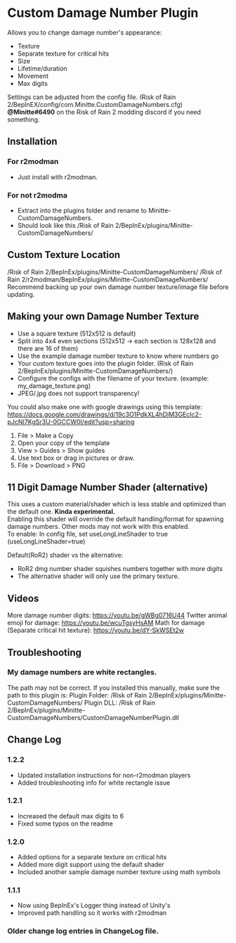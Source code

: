 # Custom Damage Number Plugin

Allows you to change damage number's appearance:
- Texture
- Separate texture for critical hits
- Size
- Lifetime/duration
- Movement
- Max digits

Settings can be adjusted from the config file. (Risk of Rain 2/BepInEX/config/com.Minitte.CustomDamageNumbers.cfg) 
**@Minitte#6490** on the Risk of Rain 2 modding discord if you need something.

## Installation

### For r2modman 
- Just install with r2modman.

### For not r2modma
- Extract into the plugins folder and rename to Minitte-CustomDamageNumbers. 
- Should look like this /Risk of Rain 2/BepInEx/plugins/Minitte-CustomDamageNumbers/

## Custom Texture Location
/Risk of Rain 2/BepInEx/plugins/Minitte-CustomDamageNumbers/
/Risk of Rain 2/r2modman/BepInEx/plugins/Minitte-CustomDamageNumbers/
Recommend backing up your own damage number texture/image file before updating.

## Making your own Damage Number Texture
- Use a square texture (512x512 is default)
- Split into 4x4 even sections (512x512 -> each section is 128x128 and there are 16 of them)
- Use the example damage number texture to know where numbers go
- Your custom texture goes into the plugin folder. (Risk of Rain 2/BepInEx/plugins/Minitte-CustomDamageNumbers/)
- Configure the configs with the filename of your texture. (example: my_damage_texture.png)
- JPEG/.jpg does not support transparency!

You could also make one with google drawings using this template:
https://docs.google.com/drawings/d/19c3O1PdkXL4hDjM3GEcIc2-pJcNI7KgSr3U-0GCCW0I/edit?usp=sharing
1. File > Make a Copy
2. Open your copy of the template
3. View > Guides > Show guides
4. Use text box or drag in pictures or draw.
5. File > Download > PNG

## 11 Digit Damage Number Shader (alternative)
This uses a custom material/shader which is less stable and optimized than the default one. **Kinda experimental.**<br/>
Enabling this shader will override the default handling/format for spawning damage numbers. Other mods may not work with this enabled.<br/>
To enable: In config file, set useLongLineShader to true (useLongLineShader=true)<br/>

Default(RoR2) shader vs the alternative:
- RoR2 dmg number shader squishes numbers together with more digits
- The alternative shader will only use the primary texture.

## Videos
More damage number digits: https://youtu.be/gWBg0716U44
Twitter animal emoji for damage: https://youtu.be/wcuTgsyHsAM
Math for damage (Separate critical hit texture): https://youtu.be/dY-SkWSEt2w

## Troubleshooting

### My damage numbers are white rectangles.
The path may not be correct. If you installed this manually, make sure the path to this plugin is:
Plugin Folder: /Risk of Rain 2/BepInEx/plugins/Minitte-CustomDamageNumbers/
Plugin DLL: /Risk of Rain 2/BepInEx/plugins/Minitte-CustomDamageNumbers/CustomDamageNumberPlugin.dll

## Change Log

### 1.2.2
- Updated installation instructions for non-r2modman players
- Added troubleshooting info for white rectangle issue

### 1.2.1
- Increased the default max digits to 6
- Fixed some typos on the readme

### 1.2.0
- Added options for a separate texture on critical hits
- Added more digit support using the default shader
- Included another sample damage number texture using math symbols

### 1.1.1
- Now using BepInEx's Logger thing instead of Unity's
- Improved path handling so it works with r2modman

### Older change log entries in ChangeLog file.

